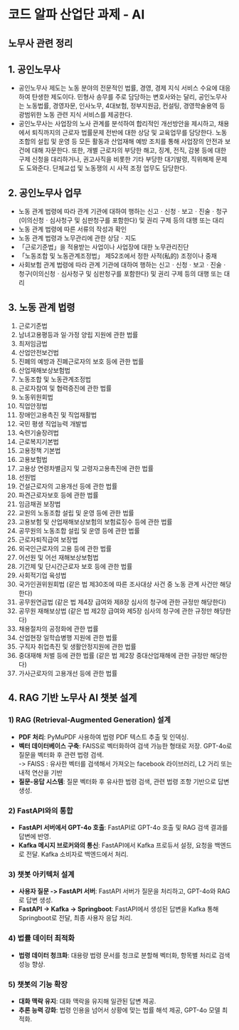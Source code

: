 코드 알파 산업단 과제 - AI
=============
노무사 관련 정리
---------

## 1. 공인노무사
- 공인노무사 제도는 노동 분야의 전문적인 법률, 경영, 경제 지식 서비스 수요에 대응하여 탄생한 제도이다. 민형사 송무를 주로 담당하는 변호사와는 달리, 공인노무사는 노동법률, 경영자문, 인사노무, 4대보험, 정부지원금, 컨설팅, 경영학술용역 등 광범위한 노동 관련 지식 서비스를 제공한다.
- 공인노무사는 사업장의 노사 관계를 분석하여 합리적인 개선방안을 제시하고, 채용에서 퇴직까지의 근로자 법률문제 전반에 대한 상담 및 교육업무를 담당한다. 노동조합의 설립 및 운영 등 모든 활동과 산업재해 예방 조치를 통해 사업장의 안전과 보건에 대해 자문한다. 또한, 개별 근로자의 부당한 해고, 징계, 전직, 감봉 등에 대한 구제 신청을 대리하거나, 권고사직을 비롯한 기타 부당한 대기발령, 직위해제 문제도 도와준다. 단체교섭 및 노동쟁의 시 사적 조정 업무도 담당한다.

## 2. 공인노무사 업무
- 노동 관계 법령에 따라 관계 기관에 대하여 행하는 신고ㆍ신청ㆍ보고ㆍ진술ㆍ청구(이의신청ㆍ심사청구 및 심판청구를 포함한다) 및 권리 구제 등의 대행 또는 대리
- 노동 관계 법령에 따른 서류의 작성과 확인
- 노동 관계 법령과 노무관리에 관한 상담ㆍ지도
- 「근로기준법」을 적용받는 사업이나 사업장에 대한 노무관리진단
- 「노동조합 및 노동관계조정법」 제52조에서 정한 사적(私的) 조정이나 중재
- 사회보험 관계 법령에 따라 관계 기관에 대하여 행하는 신고ㆍ신청ㆍ보고ㆍ진술ㆍ청구(이의신청ㆍ심사청구 및 심판청구를 포함한다) 및 권리 구제 등의 대행 또는 대리

## 3. 노동 관계 법령
1. 근로기준법 
2. 남녀고용평등과 일·가정 양립 지원에 관한 법률 
3. 최저임금법 
4. 산업안전보건법 
5. 진폐의 예방과 진폐근로자의 보호 등에 관한 법률 
6. 산업재해보상보험법 
7. 노동조합 및 노동관계조정법 
8. 근로자참여 및 협력증진에 관한 법률 
9. 노동위원회법 
10. 직업안정법 
11. 장애인고용촉진 및 직업재활법 
12. 국민 평생 직업능력 개발법 
13. 숙련기술장려법 
14. 근로복지기본법 
15. 고용정책 기본법 
16. 고용보험법 
17. 고용상 연령차별금지 및 고령자고용촉진에 관한 법률 
18. 선원법 
19. 건설근로자의 고용개선 등에 관한 법률 
20. 파견근로자보호 등에 관한 법률 
21. 임금채권 보장법 
22. 교원의 노동조합 설립 및 운영 등에 관한 법률 
23. 고용보험 및 산업재해보상보험의 보험료징수 등에 관한 법률 
24. 공무원의 노동조합 설립 및 운영 등에 관한 법률 
25. 근로자퇴직급여 보장법 
26. 외국인근로자의 고용 등에 관한 법률 
27. 어선원 및 어선 재해보상보험법 
28. 기간제 및 단시간근로자 보호 등에 관한 법률 
29. 사회적기업 육성법 
30. 국가인권위원회법 (같은 법 제30조에 따른 조사대상 사건 중 노동 관계 사건만 해당한다)
31. 공무원연금법 (같은 법 제4장 급여와 제8장 심사의 청구에 관한 규정만 해당한다)
32. 공무원 재해보상법 (같은 법 제2장 급여와 제5장 심사의 청구에 관한 규정만 해당한다)
33. 채용절차의 공정화에 관한 법률 
34. 산업현장 일학습병행 지원에 관한 법률 
35. 구직자 취업촉진 및 생활안정지원에 관한 법률 
36. 중대재해 처벌 등에 관한 법률 (같은 법 제2장 중대산업재해에 관한 규정만 해당한다)
37. 가사근로자의 고용개선 등에 관한 법률

## 4. RAG 기반 노무사 AI 챗봇 설계

### 1) RAG (Retrieval-Augmented Generation) 설계
- **PDF 처리**: PyMuPDF 사용하여 법령 PDF 텍스트 추출 및 인덱싱.
- **벡터 데이터베이스 구축**: FAISS로 벡터화하여 검색 가능한 형태로 저장. GPT-4o로 질문을 벡터화 후 관련 법령 검색.
<br>-> FAISS : 유사한 벡터를 검색해서 가져오는 facebook 라이브러리, L2 거리 또는 내적 연산을 기반 
- **질문-응답 시스템**: 질문 벡터화 후 유사한 법령 검색, 관련 법령 조항 기반으로 답변 생성.

### 2) FastAPI와의 통합
- **FastAPI 서버에서 GPT-4o 호출**: FastAPI로 GPT-4o 호출 및 RAG 검색 결과를 답변에 반영.
- **Kafka 메시지 브로커와의 통신**: FastAPI에서 Kafka 프로듀서 설정, 요청을 백엔드로 전달. Kafka 소비자로 백엔드에서 처리.

### 3) 챗봇 아키텍처 설계
- **사용자 질문 -> FastAPI 서버**: FastAPI 서버가 질문을 처리하고, GPT-4o와 RAG로 답변 생성.
- **FastAPI -> Kafka -> Springboot**: FastAPI에서 생성된 답변을 Kafka 통해 Springboot로 전달, 최종 사용자 응답 처리.

### 4) 법률 데이터 최적화
- **법령 데이터 청크화**: 대용량 법령 문서를 청크로 분할해 벡터화, 항목별 처리로 검색 성능 향상.

### 5) 챗봇의 기능 확장
- **대화 맥락 유지**: 대화 맥락을 유지해 일관된 답변 제공.
- **추론 능력 강화**: 법령 인용을 넘어서 상황에 맞는 법률 해석 제공, GPT-4o 모델 최적화.